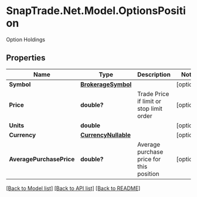 # SnapTrade.Net.Model.OptionsPosition
Option Holdings

## Properties

Name | Type | Description | Notes
------------ | ------------- | ------------- | -------------
**Symbol** | [**BrokerageSymbol**](BrokerageSymbol.md) |  | [optional] 
**Price** | **double?** | Trade Price if limit or stop limit order | [optional] 
**Units** | **double** |  | [optional] 
**Currency** | [**CurrencyNullable**](CurrencyNullable.md) |  | [optional] 
**AveragePurchasePrice** | **double?** | Average purchase price for this position | [optional] 

[[Back to Model list]](../README.md#documentation-for-models) [[Back to API list]](../README.md#documentation-for-api-endpoints) [[Back to README]](../README.md)

